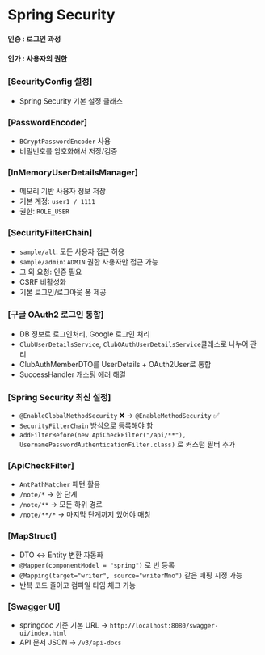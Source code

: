# Spring Security

#### 인증 : 로그인 과정 
#### 인가 : 사용자의 권한

### [SecurityConfig 설정]
- Spring Security 기본 설정 클래스

### [PasswordEncoder]
- `BCryptPasswordEncoder` 사용
- 비밀번호를 암호화해서 저장/검증

### [InMemoryUserDetailsManager]
- 메모리 기반 사용자 정보 저장
- 기본 계정: `user1 / 1111`
- 권한: `ROLE_USER`

### [SecurityFilterChain]
- `sample/all`: 모든 사용자 접근 허용
- `sample/admin`: `ADMIN` 권한 사용자만 접근 가능
- 그 외 요청: 인증 필요
- CSRF 비활성화
- 기본 로그인/로그아웃 폼 제공

### [구글 OAuth2 로그인 통합]
- DB 정보로 로그인처리, Google 로그인 처리
- `ClubUserDetailsService`, `ClubOAuthUserDetailsService`클래스로 나누어 관리
- ClubAuthMemberDTO를 UserDetails + OAuth2User로 통합
- SuccessHandler 캐스팅 에러 해결

### [Spring Security 최신 설정]
- `@EnableGlobalMethodSecurity` ❌ → `@EnableMethodSecurity` ✅
- `SecurityFilterChain` 방식으로 등록해야 함
- `addFilterBefore(new ApiCheckFilter("/api/**"), UsernamePasswordAuthenticationFilter.class)` 로 커스텀 필터 추가

### [ApiCheckFilter]
- `AntPathMatcher` 패턴 활용
- `/note/*` → 한 단계
- `/note/**` → 모든 하위 경로
- `/note/**/*` → 마지막 단계까지 있어야 매칭

### [MapStruct]
- DTO ↔ Entity 변환 자동화
- `@Mapper(componentModel = "spring")` 로 빈 등록
- `@Mapping(target="writer", source="writerMno")` 같은 매핑 지정 가능
- 반복 코드 줄이고 컴파일 타임 체크 가능

### [Swagger UI]
- springdoc 기준 기본 URL → `http://localhost:8080/swagger-ui/index.html`
- API 문서 JSON → `/v3/api-docs`